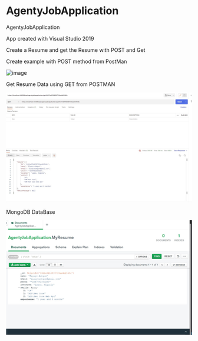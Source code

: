 # AgentyJobApplication
AgentyJobApplication

App created with Visual Studio 2019

Create a Resume and get the Resume with POST and Get

Create example with POST method from PostMan

![image](https://user-images.githubusercontent.com/66269634/225374292-632a1207-e238-45b4-8607-7bc9c3d80fdd.png)

Get Resume Data using GET from POSTMAN

![ResumeGet](GetResume.Jpg)

MongoDB DataBase 

![MongoDataBase](MongoDb.Jpg)
